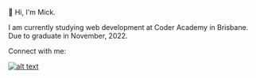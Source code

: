 👋 Hi, I'm Mick.

 I am currently studying web development at Coder Academy in Brisbane. Due to graduate in November, 2022.

Connect with me:

[![alt text](https://img.shields.io/badge/LinkedIn-0077B5?style=for-the-badge&logo=linkedin&logoColor=white "Logo Title Text 1")](https://www.linkedin.com/in/mcaffery/)



<!---
mickcaff/mickcaff is a ✨ special ✨ repository because its `README.md` (this file) appears on your GitHub profile.
You can click the Preview link to take a look at your changes.
--->
